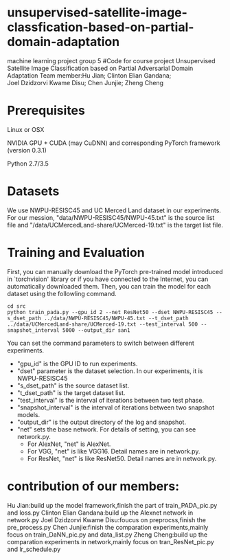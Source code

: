 # unsupervised-satellite-image-classfication-based-on-partial-domain-adaptation
machine learning project group 5
#Code for course project Unsupervised Satellite Image Classification based on Partial Adversarial Domain Adaptation
Team member:Hu Jian;  Clinton Elian Gandana;  
Joel Dzidzorvi Kwame Disu;  Chen Junjie; Zheng Cheng  

# Prerequisites
Linux or OSX

NVIDIA GPU + CUDA (may CuDNN) and corresponding PyTorch framework (version 0.3.1)

Python 2.7/3.5

# Datasets
We use NWPU-RESISC45 and UC Merced Land dataset in our experiments. 
For our mession, "data/NWPU-RESISC45/NWPU-45.txt" is the source list file and "/data/UCMercedLand-share/UCMerced-19.txt" is the target list file.


# Training and Evaluation
First, you can manually download the PyTorch pre-trained model introduced in `torchvision' library or if you have connected to the Internet, you can automatically downloaded them.
Then, you can train the model for each dataset using the followling command.
```
cd src
python train_pada.py --gpu_id 2 --net ResNet50 --dset NWPU-RESISC45 --s_dset_path ../data/NWPU-RESISC45/NWPU-45.txt --t_dset_path ../data/UCMercedLand-share/UCMerced-19.txt --test_interval 500 --snapshot_interval 5000 --output_dir san1
```
You can set the command parameters to switch between different experiments. 
- "gpu_id" is the GPU ID to run experiments.
- "dset" parameter is the dataset selection. In our experiments, it is NWPU-RESISC45
- "s_dset_path" is the source dataset list.
- "t_dset_path" is the target dataset list.
- "test_interval" is the interval of iterations between two test phase.
- "snapshot_interval" is the interval of iterations between two snapshot models.
- "output_dir" is the output directory of the log and snapshot.
- "net" sets the base network. For details of setting, you can see network.py.
    - For AlexNet, "net" is AlexNet.
    - For VGG, "net" is like VGG16. Detail names are in network.py.
    - For ResNet, "net" is like ResNet50. Detail names are in network.py.
    
# contribution of our members:
Hu Jian:build up the model framework,finish the part of train_PADA_pic.py and loss.py
Clinton Elian Gandana:build up the Alexnet network in network.py
Joel Dzidzorvi Kwame Disu:foucus on preprocss,finish the pre_process.py
Chen Junjie:finish the comparation experiments,mainly focus on train_DaNN_pic.py and data_list.py
Zheng Cheng:build up the comparation experiments in network,mainly focus on tran_ResNet_pic.py and lr_schedule.py
